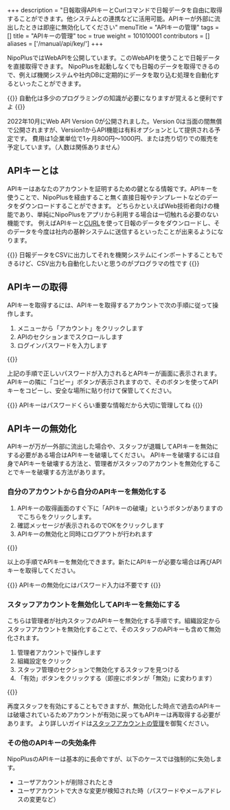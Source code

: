 +++
description = "日報取得APIキーとCurlコマンドで日報データを自由に取得することができます。他システムとの連携などに活用可能。APIキーが外部に流出したときは即座に無効化してください"
menuTitle = "APIキーの管理"
tags = []
title = "APIキーの管理"
toc = true
weight = 101010001
contributors = []
aliases = ['/manual/api/key/']
+++


NipoPlusではWebAPIを公開しています。このWebAPIを使うことで日報データを直接取得できます。
NipoPlusを起動しなくでも日報のデータを取得できるので、例えば機関システムや社内DBに定期的にデータを取り込む処理を自動化するといったことができます。

{{<alice pos="right" icon="ok">}}
自動化は多少のプログラミングの知識が必要になりますが覚えると便利ですよ
{{</alice>}}

2022年10月にWeb API Version 0が公開されました。Version 0は当面の間無償で公開されますが、Version1からAPI機能は有料オプションとして提供される予定です。
費用は1企業単位で1ヶ月800円〜1000円、または売り切りでの販売を予定しています。（人数は関係ありません）


## APIキーとは

APIキーはあなたのアカウントを証明するための鍵となる情報です。APIキーを使うことで、NipoPlusを経由すること無く直接日報やテンプレートなどのデータをダウンロードすることができます。
どちらかといえばWeb技術者向けの機能であり、単純にNipoPlusをアプリから利用する場合は一切触れる必要のない機能です。
例えばAPIキーと[CURL](https://curl.se/)を使って日報のデータをダウンロードし、そのデータを今度は社内の基幹システムに送信するといったことが出来るようになります。

{{<alice pos="right" icon="ok">}}
日報データをCSVに出力してそれを機関システムにインポートすることもできるけど、CSV出力も自動化したいと思うのがプログラマの性です
{{</alice>}}

## APIキーの取得

APIキーを取得するには、APIキーを取得するアカウントで次の手順に従って操作します。

1. メニューから「アカウント」をクリックします
1. APIのセクションまでスクロールします
1. ログインパスワードを入力します

{{<appscreen filename="apikeyGet" title="APIキーを取得するには再認証のためログインパスワードの入力が必要です" >}}

上記の手順で正しいパスワードが入力されるとAPIキーが画面に表示されます。APIキーの隣に「コピー」ボタンが表示されますので、そのボタンを使ってAPIキーをコピーし、安全な場所に貼り付けて保管してください。

{{<alice pos="right" icon="shield">}}
APIキーはパスワードくらい重要な情報だから大切に管理してね
{{</alice>}}

## APIキーの無効化

APIキーが万が一外部に流出した場合や、スタッフが退職してAPIキーを無効にする必要がある場合はAPIキーを破壊してください。
APIキーを破壊するには自身でAPIキーを破壊する方法と、管理者がスタッフのアカウントを無効化することでキーを破壊する方法があります。

### 自分のアカウントから自分のAPIキーを無効化する

1. APIキーの取得画面のすぐ下に「APIキーの破壊」というボタンがありますのでこちらをクリックします。
1. 確認メッセージが表示されるのでOKをクリックします
1. APIキーの無効化と同時にログアウトが行われます

{{<appscreen filename="invoke-api-key" title="APIキーの破壊をクリックしてAPIキーを無効化できます。この操作と同時にログアウトが自動で行われます" >}}

以上の手順でAPIキーを無効化できます。新たにAPIキーが必要な場合は再びAPIキーを取得してください。

{{<alice pos="right" icon="shield">}}
APIキーの無効化にはパスワード入力は不要です
{{</alice>}}

### スタッフアカウントを無効化してAPIキーを無効にする

こちらは管理者が社内スタッフのAPIキーを無効化する手順です。組織設定からスタッフアカウントを無効化することで、そのスタッフのAPIキーも含めて無効化されます。

1. 管理者アカウントで操作します
1. 組織設定をクリック
1. スタッフ管理のセクションで無効化するスタッフを見つける
1. 「有効」ボタンをクリックする（即座にボタンが「無効」に変わります）

{{<appscreen filename="disablestaff" title="特定のスタッフアカウントを無効化することでそのスタッフのAPIキーも含めて無効化されます" >}}

再度スタッフを有効にすることもできますが、無効化した時点で過去のAPIキーは破壊されているためアカウントが有効に戻ってもAPIキーは再取得する必要があります。
より詳しいガイドは[スタッフアカウントの管理](/docs/manual/initial-setting/staff/_about/)を御覧ください。

### その他のAPIキーの失効条件

NipoPlusのAPIキーは基本的に長命ですが、以下のケースでは強制的に失効します。

- ユーザアカウントが削除されたとき
- ユーザアカウントで大きな変更が検知された時（パスワードやメールアドレスの変更など）
